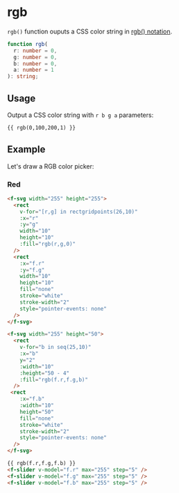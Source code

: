 # rgb

`rgb()` function ouputs a CSS color string in [rgb() notation](<https://developer.mozilla.org/en-US/docs/Web/CSS/color_value/rgb()>).

```ts
function rgb(
  r: number = 0,
  g: number = 0,
  b: number = 0,
  a: number = 1
): string;
```

## Usage

Output a CSS color string with `r b g a` parameters:

```md
{{ rgb(0,100,200,1) }}
```

## Example

Let's draw a RGB color picker:

### Red

```md
<f-svg width="255" height="255">
  <rect
    v-for="[r,g] in rectgridpoints(26,10)"
    :x="r"
    :y="g"
    width="10"
    height="10"
    :fill="rgb(r,g,0)"
  />
  <rect
    :x="f.r"
    :y="f.g"
    width="10"
    height="10"
    fill="none"
    stroke="white"
    stroke-width="2"
    style="pointer-events: none"
  />
</f-svg>

<f-svg width="255" height="50">
  <rect
    v-for="b in seq(25,10)"
    :x="b"
    y="2"
    :width="10"
    :height="50 - 4"
    :fill="rgb(f.r,f.g,b)"
  />
 <rect
    :x="f.b"
    :width="10"
    height="50"
    fill="none"
    stroke="white"
    stroke-width="2"
    style="pointer-events: none"
  />
</f-svg>

{{ rgb(f.r,f.g,f.b) }}
<f-slider v-model="f.r" max="255" step="5" />
<f-slider v-model="f.g" max="255" step="5" />
<f-slider v-model="f.b" max="255" step="5" />
```
